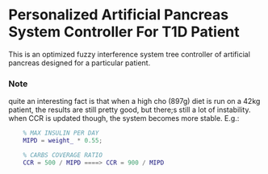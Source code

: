 # Personalized Artificial Pancreas System Controller For T1D Patient

This is an optimized fuzzy interference system tree controller of artificial pancreas designed for a particular patient.

### Note

quite an interesting fact is that when a high cho (897g) diet is run on a 42kg patient, the results are still pretty good, but there;s still a lot of instability.
when CCR is updated though, the system becomes more stable. E.g.:

```matlab
    % MAX INSULIN PER DAY
    MIPD = weight_ * 0.55;

    % CARBS COVERAGE RATIO
    CCR = 500 / MIPD ====> CCR = 900 / MIPD
```
